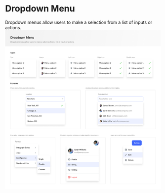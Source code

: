 # Dropdown Menu
Dropdown menus allow users to make a selection from a list of inputs or actions.
![](Dropdown%20Menu.png)